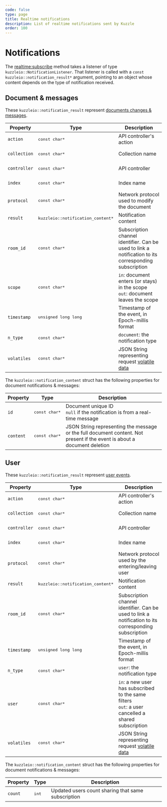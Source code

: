 ```yaml
---
code: false
type: page
title: Realtime notifications
description: List of realtime notifications sent by Kuzzle
order: 100
---
```


# Notifications

The [realtime:subscribe](/sdk/cpp/1/controllers/realtime/) method takes a listener of type `kuzzleio::NotificationListener`.
That listener is called with a `const kuzzleio::notification_result*` argument, pointing to an object whose content depends on the type of notification received.

## Document & messages

These `kuzzleio::notification_result` represent [documents changes & messages](/core/1/api/essentials/notifications#documents-changes-messages-default).

| Property     | Type                                        | Description                                                                                           |
| ------------ | ------------------------------------------- | ----------------------------------------------------------------------------------------------------- |
| `action`     | <pre>const char\*</pre>                     | API controller's action                                                                               |
| `collection` | <pre>const char\*</pre>                     | Collection name                                                                                       |
| `controller` | <pre>const char\*</pre>                     | API controller                                                                                        |
| `index`      | <pre>const char\*</pre>                     | Index name                                                                                            |
| `protocol`   | <pre>const char\*</pre>                     | Network protocol used to modify the document                                                          |
| `result`     | <pre>kuzzleio::notification_content\*</pre> | Notification content                                                                                  |
| `room_id`    | <pre>const char\*</pre>                     | Subscription channel identifier. Can be used to link a notification to its corresponding subscription |
| `scope`      | <pre>const char\*</pre>                     | `in`: document enters (or stays) in the scope<br/>`out`: document leaves the scope                    |
| `timestamp`  | <pre>unsigned long long</pre>               | Timestamp of the event, in Epoch-millis format                                                        |
| `n_type`     | <pre>const char\*</pre>                     | `document`: the notification type                                                                     |
| `volatiles`  | <pre>const char\*</pre>                     | JSON String representing request [volatile data](/core/1/api/essentials/volatile-data/)               |

The `kuzzleio::notification_content` struct has the following properties for document notifications & messages:

| Property  | Type                    | Description                                                                                                              |
| --------- | ----------------------- | ------------------------------------------------------------------------------------------------------------------------ |
| `id`      | <pre>const char\*</pre> | Document unique ID<br/>`null` if the notification is from a real-time message                                            |
| `content` | <pre>const char\*</pre> | JSON String representing the message or the full document content. Not present if the event is about a document deletion |

## User

These `kuzzleio::notification_result` represent [user events](/core/1/api/essentials/notifications#user-notification-default).

| Property     | Type                                        | Description                                                                                           |
| ------------ | ------------------------------------------- | ----------------------------------------------------------------------------------------------------- |
| `action`     | <pre>const char\*</pre>                     | API controller's action                                                                               |
| `collection` | <pre>const char\*</pre>                     | Collection name                                                                                       |
| `controller` | <pre>const char\*</pre>                     | API controller                                                                                        |
| `index`      | <pre>const char\*</pre>                     | Index name                                                                                            |
| `protocol`   | <pre>const char\*</pre>                     | Network protocol used by the entering/leaving user                                                    |
| `result`     | <pre>kuzzleio::notification_content\*</pre> | Notification content                                                                                  |
| `room_id`    | <pre>const char\*</pre>                     | Subscription channel identifier. Can be used to link a notification to its corresponding subscription |
| `timestamp`  | <pre>unsigned long long</pre>               | Timestamp of the event, in Epoch-millis format                                                        |
| `n_type`     | <pre>const char\*</pre>                     | `user`: the notification type                                                                         |
| `user`       | <pre>const char\*</pre>                     | `in`: a new user has subscribed to the same filters<br/>`out`: a user cancelled a shared subscription |
| `volatiles`  | <pre>const char\*</pre>                     | JSON String representing request [volatile data](/core/1/api/essentials/volatile-data/)               |

The `kuzzleio::notification_content` struct has the following properties for document notifications & messages:

| Property | Type           | Description                                        |
| -------- | -------------- | -------------------------------------------------- |
| `count`  | <pre>int</pre> | Updated users count sharing that same subscription |
